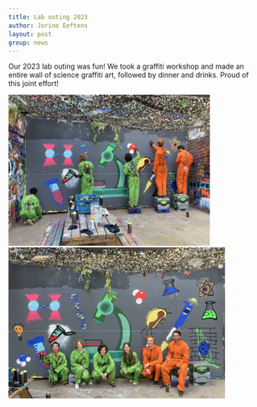 ```yaml
---
title: Lab outing 2023
author: Jorine Eeftens
layout: post
group: news
---
```


Our 2023 lab outing was fun! We took a graffiti workshop and made an entire wall of science graffiti art, followed by dinner and drinks. Proud of this joint effort! 

<img src="/static/img/news/labouting23_1.jpg" height="300"><img src="/static/img/news/labouting23_2.jpg" height="300">
